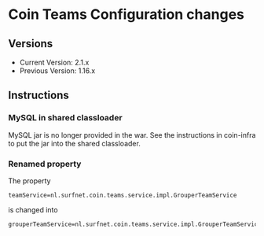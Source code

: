 # Coin Teams Configuration changes

## Versions
 - Current Version: 2.1.x
 - Previous Version: 1.16.x

## Instructions

### MySQL in shared classloader
MySQL jar is no longer provided in the war. See the instructions in coin-infra to put the jar into the shared classloader.

### Renamed property
The property

    teamService=nl.surfnet.coin.teams.service.impl.GrouperTeamService

is changed into

    grouperTeamService=nl.surfnet.coin.teams.service.impl.GrouperTeamServiceWsImpl
